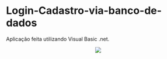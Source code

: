 # Login-Cadastro-via-banco-de-dados
Aplicação feita utilizando Visual Basic .net.

<div align="center">
<img src="https://i.imgur.com/IQ0Dhnl.png" />

##
</div>
